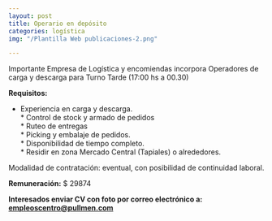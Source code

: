 ```yaml
---
layout: post
title: Operario en depósito
categories: logística
img: "/Plantilla Web publicaciones-2.png"

---
```

Importante Empresa de Logística y encomiendas incorpora Operadores de carga y descarga para Turno Tarde (17:00 hs a 00.30)

**Requisitos:**  
 * Experiencia en carga y descarga.   
\* Control de stock y armado de pedidos   
\* Ruteo de entregas   
\* Picking y embalaje de pedidos.   
\* Disponibilidad de tiempo completo.   
\* Residir en zona Mercado Central (Tapiales) o alrededores.

Modalidad de contratación: eventual, con posibilidad de continuidad laboral.

**Remuneración:** $ 29874

**Interesados ​​enviar CV con foto por correo electrónico a: empleoscentro@pullmen.com**